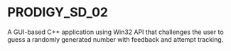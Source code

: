 # PRODIGY_SD_02
A GUI-based C++ application using Win32 API that challenges the user to guess a randomly generated number with feedback and attempt tracking.
